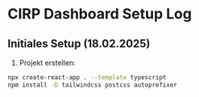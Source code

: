 # CIRP Dashboard Setup Log

## Initiales Setup (18.02.2025)

1. Projekt erstellen:
```bash
npx create-react-app . --template typescript
npm install -D tailwindcss postcss autoprefixer
